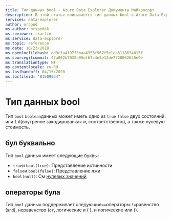 ```yaml
---
title: Тип данных bool - Azure Data Explorer Документы Майкрософт
description: В этой статье описывается тип данных bool в Azure Data Explorer.
services: data-explorer
author: orspod
ms.author: orspodek
ms.reviewer: rkarlin
ms.service: data-explorer
ms.topic: reference
ms.date: 10/23/2018
ms.openlocfilehash: dd9cfa4f97f3baa4353f967f5e1ca31186f4815f
ms.sourcegitcommit: 47a002b7032a05ef67c4e5e12de7720062645e9e
ms.translationtype: MT
ms.contentlocale: ru-RU
ms.lasthandoff: 04/15/2020
ms.locfileid: "81509934"
---
```

# <a name="the-bool-data-type"></a>Тип данных bool

Тип `bool` `boolean`данных может иметь одно из `true` `false` двух состояний: или `1` `0`(внутренне закодированкак и, соответственно), а также нулевую стоимость.

## <a name="bool-literals"></a>бул буквально

Тип `bool` данных имеет следующие буквы:
* `true`и `bool(true)`: Представление истинности
* `false`и `bool(false)`: Представление лжи
* `bool(null)`: См [нулевых значений](null-values.md)

## <a name="bool-operators"></a>операторы була

Тип `bool` данных поддерживает следующие`==`операторы:`!=`равенство (`and`), неравенство (`or`, логические и ( ), и логические или ().